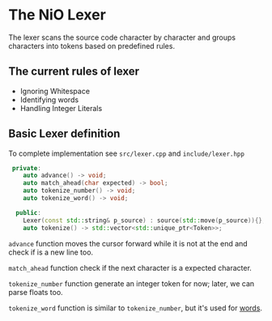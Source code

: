 # The NiO Lexer

The lexer scans the source code character by character and groups characters into tokens based on predefined rules.

## The current rules of lexer

-   Ignoring Whitespace
-   Identifying words
-   Handling Integer Literals

## Basic Lexer definition

To complete implementation see `src/lexer.cpp` and `include/lexer.hpp`

```cpp
 private:
    auto advance() -> void;
    auto match_ahead(char expected) -> bool;
    auto tokenize_number() -> void;
    auto tokenize_word() -> void;

  public:
    Lexer(const std::string& p_source) : source(std::move(p_source)){};
    auto tokenize() -> std::vector<std::unique_ptr<Token>>;
```

`advance` function moves the cursor forward while it is not at the end and check if is a new line too.

`match_ahead` function check if the next character is a expected character.

`tokenize_number` function generate an integer token for now; later, we can parse floats too.

`tokenize_word` function is similar to `tokenize_number`, but it's used for [words](gramar.md).
